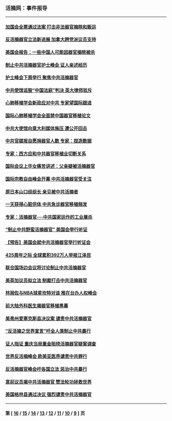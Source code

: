 ### 活摘网：事件报导
---
#### [加国会全票通过法案 打击非法器官摘除和贩运](../../pages/nf5877/n13884924.md?01270430) 
#### [反活摘器官立法新进展 加拿大跨党派议员支持](../../pages/nf5877/n13876061.md?01270430) 
#### [美国会报告：一些中国人可能因器官摘除被杀](../../pages/nf5877/n13867964.md?01270430) 
#### [制止中共活摘器官护士峰会 证人亲述经历](../../pages/nf5877/n13859007.md?01270430) 
#### [护士峰会下周举行 聚焦中共活摘器官](../../pages/nf5877/n13855418.md?01270430) 
#### [中共使馆诋毁“中国法庭”判决 英大律师驳斥](../../pages/nf5877/n13833945.md?01270430) 
#### [心肺移植学会新政应对中共 专家望国际跟进](../../pages/nf5877/n13829043.md?01270430) 
#### [国际心肺移植学会全面禁中国器官移植论文](../../pages/nf5877/n13827785.md?01270430) 
#### [中共大使馆向意大利媒体施压 遭公开回击](../../pages/nf5877/n13826038.md?01270430) 
#### [中共官媒报自愿捐器官人数 专家：捏造数据](../../pages/nf5877/n13814130.md?01270430) 
#### [专家：西方应和中共器官移植业切断关系](../../pages/nf5877/n13772828.md?01270430) 
#### [国际会议上华女痛苦讲述：父亲疑被活摘器官](../../pages/nf5877/n13771583.md?01270430) 
#### [国际宗教自由峰会开幕 中共活摘器官受关注](../../pages/nf5877/n13769995.md?01270430) 
#### [原日本山口组组长 亲见被中共活摘者](../../pages/nf5877/n13767360.md?01270430) 
#### [一天获得心脏供体 中共急诊器官移植频发](../../pages/nf5877/n13764689.md?01270430) 
#### [专家：活摘器官──中共国家运作的工业屠杀](../../pages/nf5877/n13761178.md?01270430) 
#### [“制止中共野蛮活摘器官” 美国会举行听证](../../pages/nf5877/n13735831.md?01270430) 
#### [【预告】美国会就中共活摘器官举行听证会](../../pages/nf5877/n13732843.md?01270430) 
#### [425周年之际 全球累积392万人举报江泽民](../../pages/nf5877/n13719232.md?01270430) 
#### [联合国场边会议将讨论制止中共活摘器官](../../pages/nf5877/n13656361.md?01270430) 
#### [美英加议员拟立法 制裁打击中共活摘器官](../../pages/nf5877/n13430251.md?01270430) 
#### [林昶佐与NBA球星坎特对谈 推在台办人权峰会](../../pages/nf5877/n13414467.md?01270430) 
#### [前大陆外科医生揭器官移植黑幕](../../pages/nf5877/n13401416.md?01270430) 
#### [美弗州爱塞克斯县决议案 谴责中共活摘器官](../../pages/nf5877/n13320919.md?01270430) 
#### [“反活摘之世界宣言”吁全人类制止中共暴行](../../pages/nf5877/n13259730.md?01270430) 
#### [证人指证 重庆当局重金阻挠活摘器官疑案调查](../../pages/nf5877/n13259127.md?01270430) 
#### [世界反活摘峰会 欧美亚医界谴责中共罪行](../../pages/nf5877/n13253550.md?01270430) 
#### [反活摘器官峰会吁各国立法 惩治中共暴行](../../pages/nf5877/n13245052.md?01270430) 
#### [意前议员揭中共活摘器官 赞法轮功拯救世界](../../pages/nf5877/n13203445.md?01270430) 
#### [美国格林县通过决议 强烈谴责中共活摘器官](../../pages/nf5877/n13119367.md?01270430) 

---
#### 第 [ [16](./16.md?01270430) / [15](./15.md?01270430) / [14](./14.md?01270430) / [13](./13.md?01270430) / [12](./12.md?01270430) / [11](./11.md?01270430) / [10](./10.md?01270430) / [9](./9.md?01270430) ] 页
